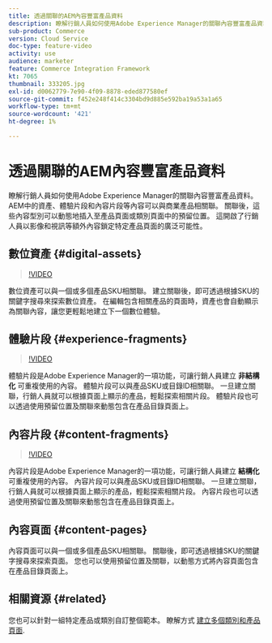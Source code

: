 ```yaml
---
title: 透過關聯的AEM內容豐富產品資料
description: 瞭解行銷人員如何使用Adobe Experience Manager的關聯內容豐富產品資料。 AEM中的資產和體驗片段等內容可以與商業產品相關聯。 關聯後，這些內容型別可以動態地插入至產品頁面或類別頁面中的預留位置。 這開啟了行銷人員以影像和視訊等額外內容鎖定特定產品頁面的廣泛可能性。
sub-product: Commerce
version: Cloud Service
doc-type: feature-video
activity: use
audience: marketer
feature: Commerce Integration Framework
kt: 7065
thumbnail: 333205.jpg
exl-id: d0062779-7e90-4f09-8878-eded877580ef
source-git-commit: f452e248f414c3304bd9d885e592ba19a53a1a65
workflow-type: tm+mt
source-wordcount: '421'
ht-degree: 1%

---
```


# 透過關聯的AEM內容豐富產品資料

瞭解行銷人員如何使用Adobe Experience Manager的關聯內容豐富產品資料。 AEM中的資產、體驗片段和內容片段等內容可以與商業產品相關聯。 關聯後，這些內容型別可以動態地插入至產品頁面或類別頁面中的預留位置。 這開啟了行銷人員以影像和視訊等額外內容鎖定特定產品頁面的廣泛可能性。

## 數位資產 {#digital-assets}

>[!VIDEO](https://video.tv.adobe.com/v/339121/?quality=12&learn=on)

數位資產可以與一個或多個產品SKU相關聯。 建立關聯後，即可透過根據SKU的關鍵字搜尋來探索數位資產。 在編輯包含相關產品的頁面時，資產也會自動顯示為關聯內容，讓您更輕鬆地建立下一個數位體驗。

## 體驗片段 {#experience-fragments}

>[!VIDEO](https://video.tv.adobe.com/v/333205/?quality=12&learn=on)

體驗片段是Adobe Experience Manager的一項功能，可讓行銷人員建立 **非結構化** 可重複使用的內容。 體驗片段可以與產品SKU或目錄ID相關聯。 一旦建立關聯，行銷人員就可以根據頁面上顯示的產品，輕鬆探索相關片段。 體驗片段也可以透過使用預留位置及關聯來動態包含在產品目錄頁面上。

## 內容片段 {#content-fragments}

>[!VIDEO](https://video.tv.adobe.com/v/339182/?quality=12&learn=on)

內容片段是Adobe Experience Manager的一項功能，可讓行銷人員建立 **結構化** 可重複使用的內容。 內容片段可以與產品SKU或目錄ID相關聯。 一旦建立關聯，行銷人員就可以根據頁面上顯示的產品，輕鬆探索相關片段。 內容片段也可以透過使用預留位置及關聯來動態包含在產品目錄頁面上。

## 內容頁面 {#content-pages}

內容頁面可以與一個或多個產品SKU相關聯。 關聯後，即可透過根據SKU的關鍵字搜尋來探索頁面。 您也可以使用預留位置及關聯，以動態方式將內容頁面包含在產品目錄頁面上。


## 相關資源 {#related}

您也可以針對一組特定產品或類別自訂整個範本。 瞭解方式 [建立多個類別和產品頁面](./multi-template-usage.md).

